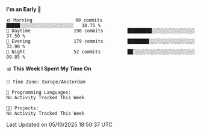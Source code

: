 <!--START_SECTION:waka-->
**I'm an Early 🐤** 

```text
🌞 Morning                99 commits          █████░░░░░░░░░░░░░░░░░░░░   18.75 % 
🌆 Daytime                198 commits         █████████░░░░░░░░░░░░░░░░   37.50 % 
🌃 Evening                179 commits         ████████░░░░░░░░░░░░░░░░░   33.90 % 
🌙 Night                  52 commits          ██░░░░░░░░░░░░░░░░░░░░░░░   09.85 % 
```


📊 **This Week I Spent My Time On** 

```text
🕑︎ Time Zone: Europe/Amsterdam

💬 Programming Languages: 
No Activity Tracked This Week

🐱‍💻 Projects: 
No Activity Tracked This Week
```


 Last Updated on 05/10/2025 18:50:37 UTC
<!--END_SECTION:waka-->
